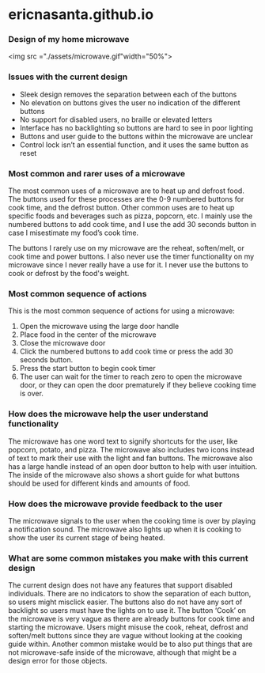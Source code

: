 # ericnasanta.github.io

### **Design of my home microwave**

<img src ="./assets/microwave.gif"width="50%">

### **Issues with the current design**
- Sleek design removes the separation between each of the buttons
- No elevation on buttons gives the user no indication of the different buttons
- No support for disabled users, no braille or elevated letters
- Interface has no backlighting so buttons are hard to see in poor lighting
- Buttons and user guide to the buttons within the microwave are unclear
- Control lock isn’t an essential function, and it uses the same button as reset


### **Most common and rarer uses of a microwave**

The most common uses of a microwave are to heat up and defrost food. The buttons used for these processes are the 0-9 numbered buttons for cook time, and the defrost button. Other common uses are to heat up specific foods and beverages such as pizza, popcorn, etc. I mainly use the numbered buttons to add cook time, and I use the add 30 seconds button in case I misestimate my food’s cook time. 

The buttons I rarely use on my microwave are the reheat, soften/melt, or cook time and power buttons. I also never use the timer functionality on my microwave since I never really have a use for it. I never use the buttons to cook or defrost by the food's weight.

### **Most common sequence of actions**

This is the most common sequence of actions for using a microwave:

1. Open the microwave using the large door handle
2. Place food in the center of the microwave
3. Close the microwave door
4. Click the numbered buttons to add cook time or press the add 30 seconds button. 
5. Press the start button to begin cook timer
6. The user can wait for the timer to reach zero to open the microwave door, or they can open the door prematurely if they believe cooking time is over.


### **How does the microwave help the user understand functionality**

The microwave has one word text to signify shortcuts for the user, like popcorn, potato, and pizza. The microwave also includes two icons instead of text to mark their use with the light and fan buttons. The microwave also has a large handle instead of an open door button to help with user intuition. The inside of the microwave also shows a short guide for what buttons should be used for different kinds and amounts of food. 

### **How does the microwave provide feedback to the user**

The microwave signals to the user when the cooking time is over by playing a notification sound. The microwave also lights up when it is cooking to show the user its current stage of being heated.

### **What are some common mistakes you make with this current design**

The current design does not have any features that support disabled individuals. There are no indicators to show the separation of each button, so users might misclick easier. The buttons also do not have any sort of backlight so users must have the lights on to use it. The button ‘Cook’ on the microwave is very vague as there are already buttons for cook time and starting the microwave. Users might misuse the cook, reheat, defrost and soften/melt buttons since they are vague without looking at the cooking guide within. Another common mistake would be to also put things that are not microwave-safe inside of the microwave, although that might be a design error for those objects.